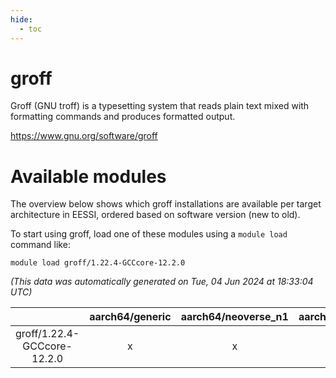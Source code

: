 ```yaml
---
hide:
  - toc
---
```


groff
=====


Groff (GNU troff) is a typesetting system that reads plain text mixed with formatting commands and produces formatted output.

https://www.gnu.org/software/groff
# Available modules


The overview below shows which groff installations are available per target architecture in EESSI, ordered based on software version (new to old).

To start using groff, load one of these modules using a `module load` command like:

```shell
module load groff/1.22.4-GCCcore-12.2.0
```

*(This data was automatically generated on Tue, 04 Jun 2024 at 18:33:04 UTC)*  

| |aarch64/generic|aarch64/neoverse_n1|aarch64/neoverse_v1|x86_64/generic|x86_64/amd/zen2|x86_64/amd/zen3|x86_64/intel/haswell|x86_64/intel/skylake_avx512|
| :---: | :---: | :---: | :---: | :---: | :---: | :---: | :---: | :---: |
|groff/1.22.4-GCCcore-12.2.0|x|x|x|x|x|x|x|x|
